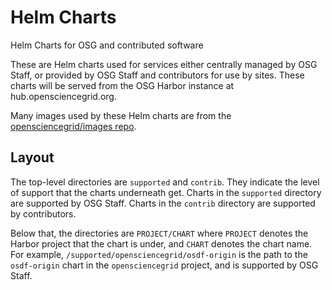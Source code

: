 # Helm Charts
Helm Charts for OSG and contributed software

These are Helm charts used for services either centrally managed by OSG Staff, or provided by OSG Staff and contributors for use by sites.
These charts will be served from the OSG Harbor instance at hub.opensciencegrid.org.

Many images used by these Helm charts are from the [opensciencegrid/images repo](https://github.com/opensciencegrid/images).

## Layout

The top-level directories are `supported` and `contrib`.
They indicate the level of support that the charts underneath get.
Charts in the `supported` directory are supported by OSG Staff.
Charts in the `contrib` directory are supported by contributors.

Below that, the directories are `PROJECT/CHART` where `PROJECT` denotes the Harbor project that the chart is under,
and `CHART` denotes the chart name.
For example, `/supported/opensciencegrid/osdf-origin` is the path to the `osdf-origin` chart in the `opensciencegrid` project,
and is supported by OSG Staff.
